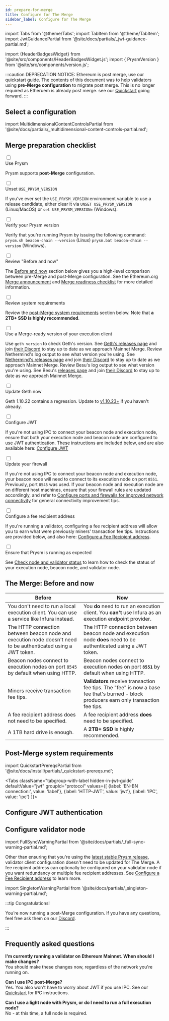 ```yaml
---
id: prepare-for-merge
title: Configure for The Merge
sidebar_label: Configure for The Merge
---
```


import Tabs from '@theme/Tabs';
import TabItem from '@theme/TabItem';
import JwtGuidancePartial from '@site/docs/partials/_jwt-guidance-partial.md';

import {HeaderBadgesWidget} from '@site/src/components/HeaderBadgesWidget.js';
import { PrysmVersion } from '@site/src/components/version.js';

<HeaderBadgesWidget commaDelimitedContributors="Raul,James" />

:::caution DEPRECATION NOTICE: Ethereum is post merge, use our quickstart guide.
   The contents of this document was to help validators using **pre-Merge configuration** to migrate post merge. This is no longer required as Etheruem is already post merge. see our [Quickstart](./install/install-with-script.md) going forward.
:::

## Select a configuration

import MultidimensionalContentControlsPartial from '@site/docs/partials/_multidimensional-content-controls-partial.md';

<MultidimensionalContentControlsPartial />


## Merge preparation checklist


<div className='hide-tabs mergeprep-guide'>

<div className='checklist'>
    <div className='task'>
        <div className='input-container'><input id="cl-1" type='checkbox'/><span className='done'></span></div>
        <div className='guidance-container'>
            <label htmlFor="cl-1">Use Prysm <PrysmVersion/></label>
            <p>Prysm <PrysmVersion includeLink={true}/> supports <strong>post-Merge</strong> configuration.</p>
        </div>
    </div>
    <div className='task'>
        <div className='input-container'><input id="cl-5" type='checkbox'/><span className='done'></span></div>
        <div className='guidance-container'>
            <label htmlFor="cl-5">Unset <code>USE_PRYSM_VERSION</code></label>
            <p>If you've ever set the <code>USE_PRYSM_VERSION</code> environment variable to use a release candidate, either clear it via <code>UNSET USE_PRYSM_VERSION</code> (Linux/MacOS) or <code>set USE_PRYSM_VERSION=</code> (Windows).</p>
        </div>
    </div>
        <div className='task'>
        <div className='input-container'><input id="cl-6" type='checkbox'/><span className='done'></span></div>
        <div className='guidance-container'>
            <label htmlFor="cl-6">Verify your Prysm version</label>
            <p>Verify that you're running Prysm <PrysmVersion/> by issuing the following command: <code>prysm.sh beacon-chain --version</code> (Linux) <code>prysm.bat beacon-chain --version</code> (Windows).</p>
        </div>
    </div>
    <div className='task'>
        <div className='input-container'><input id="cl-2" type='checkbox'/><span className='done'></span></div>
        <div className='guidance-container'>
            <label htmlFor="cl-2">Review "Before and now"</label>
            <p>The <a href='#the-merge-before-and-now'>Before and now</a> section below gives you a high-level comparison between pre-Merge and post-Merge configuration. See the Ethereum.org <a href='https://blog.ethereum.org/2022/08/24/mainnet-merge-announcement/'>Merge announcement</a> and <a href='https://launchpad.ethereum.org/en/merge-readiness'>Merge readiness checklist</a> for more detailed information.</p>
        </div>
    </div>
    <div className='task'>
        <div className='input-container'><input id="cl-prereqs" type='checkbox'/><span className='done'></span></div>
        <div className='guidance-container'>
            <label htmlFor="cl-prereqs">Review system requirements</label>
            <p>Review the <a href='#post-merge-system-requirements'>post-Merge system requirements</a> section below. Note that <strong>a 2TB+ SSD is highly recommended</strong>.</p>
        </div>
    </div>
    <div className='task'>
        <div className='input-container'><input id="cl-3" type='checkbox'/><span className='done'></span></div>
        <div className='guidance-container'>
            <label htmlFor="cl-3">Use a Merge-ready version of your execution client</label>
            <p>
                <Tabs className="tabgroup-with-label" groupId="execution-clients" defaultValue="geth" values={[
                {label: 'Execution client:', value: 'label'},
                {label: 'Geth', value: 'geth'},
                {label: 'Nethermind', value: 'nethermind'},
                {label: 'Besu', value: 'besu'}
                ]}>
                    <TabItem value="geth">Use <code>geth version</code> to check Geth's version. See <a href='https://github.com/ethereum/go-ethereum/releases'>Geth's releases page</a> and join <a href='https://discord.gg/invite/nthXNEv'>their Discord</a> to stay up to date as we approach Mainnet Merge.</TabItem>
                    <TabItem value="nethermind">Review Nethermind's log output to see what version you're using. See <a href='https://github.com/NethermindEth/nethermind/releases'>Nethermind's releases page</a> and join <a href='https://discord.com/invite/DedCdvDaNm'>their Discord</a> to stay up to date as we approach Mainnet Merge.</TabItem>
                    <TabItem value="besu">Review Besu's log output to see what version you're using. See Besu's <a href='https://github.com/hyperledger/besu/releases'>releases page</a> and join <a href='https://discord.com/invite/hyperledger'>their Discord</a> to stay up to date as we approach Mainnet Merge.</TabItem>
                </Tabs>
            </p>
        </div>
    </div>
    <Tabs className="tabgroup-with-label" groupId="execution-clients" defaultValue="geth" values={[
            {label: 'Execution client:', value: 'label'},
            {label: 'Geth', value: 'geth'},
            {label: 'Nethermind', value: 'nethermind'},
            {label: 'Besu', value: 'besu'}
            ]}>
        <TabItem value="geth">
            <div className='task'>
                <div className='input-container'><input id="cl-4" type='checkbox'/><span className='done'></span></div>
                <div className='guidance-container'>
                    <label htmlFor="cl-4">Update Geth now</label>
                    <p>Geth 1.10.22 contains a regression. Update to <a href='https://github.com/ethereum/go-ethereum/releases'>v1.10.23+</a> if you haven't already.</p>
                </div>
            </div>
        </TabItem>
        <TabItem value="nethermind"></TabItem>
        <TabItem value="besu"></TabItem>
    </Tabs>
    <Tabs className="tabgroup-with-label" groupId="protocol" defaultValue="jwt" values={[
        {label: 'EN-BN connection:', value: 'label'},
        {label: 'HTTP-JWT', value: 'jwt'},
        {label: 'IPC', value: 'ipc'}
    ]}>
        <TabItem value="jwt">
            <div className='task'>
                <div className='input-container'><input id="cl-7" type='checkbox'/><span className='done'></span></div>
                <div className='guidance-container'>
                    <label htmlFor="cl-7">Configure JWT</label>
                    <p>If you're not using IPC to connect your beacon node and execution node, ensure that both your execution node and beacon node are configured to use JWT authentication. These instructions are included below, and are also available here: <a href='/execution-node/authentication'>Configure JWT</a></p>
                </div>
            </div>
        </TabItem>
        <TabItem value="ipc"></TabItem>
    </Tabs>
    <div className='task'>
        <div className='input-container'><input id="cl-8" type='checkbox'/><span className='done'></span></div>
        <div className='guidance-container'>
            <label htmlFor="cl-8">Update your firewall</label>
            <p>If you're not using IPC to connect your beacon node and execution node, your beacon node will need to connect to its execution node on port <code>8551</code>. Previously, port <code>8545</code> was used. If your beacon node and execution node are on different host machines, ensure that your firewall rules are updated accordingly, and refer to <a href='/prysm-usage/p2p-host-ip'>Configure ports and firewalls for improved network connectivity</a> for general connectivity improvement tips.</p>
        </div>
    </div>
    <div className='task'>
        <div className='input-container'><input id="cl-9" type='checkbox'/><span className='done'></span></div>
        <div className='guidance-container'>
            <label htmlFor="cl-9">Configure a fee recipient address</label>
            <p>If you're running a validator, configuring a fee recipient address will allow you to earn what were previously miners' transaction fee tips. Instructions are provided below, and also here: <a href='/execution-node/fee-recipient'>Configure a Fee Recipient address</a>.</p>
        </div>
    </div>
    <div className='task'>
        <div className='input-container'><input id="cl-expected" type='checkbox'/><span className='done'></span></div>
        <div className='guidance-container'>
            <label htmlFor="cl-expected">Ensure that Prysm is running as expected</label>
            <p>See <a href='/monitoring/checking-status'>Check node and validator status</a> to learn how to check the status of your execution node, beacon node, and validator node.</p>
        </div>
    </div>
</div>


## The Merge: Before and now

| Before                                                                                                         | Now                                                                                                                                      |
|----------------------------------------------------------------------------------------------------------------|------------------------------------------------------------------------------------------------------------------------------------------|
| You don't need to run a local execution client. You can use a service like Infura instead.                     | You **do** need to run an execution client. You **can't** use Infura as an execution endpoint provider.                                  |
| The HTTP connection between beacon node and execution node doesn't need to be authenticated using a JWT token. | The HTTP connection between beacon node and execution node **does** need to be authenticated using a JWT token.                          |
| Beacon nodes connect to execution nodes on port `8545` by default when using HTTP.                             | Beacon nodes connect to execution nodes on port **`8551`** by default when using HTTP.                                                   |
| Miners receive transaction fee tips.                                                                           | **Validators** receive transaction fee tips. The "fee" is now a base fee that's burned - block producers earn only transaction fee tips. |
| A fee recipient address does not need to be specified.                                                         | A fee recipient address **does** need to be specified.                                                                                   |
| A 1TB hard drive is enough.                                                                                    | A **2TB+ SSD** is highly recommended.                                                                                                    |


## Post-Merge system requirements

import QuickstartPrereqsPartial from '@site/docs/install/partials/_quickstart-prereqs.md';

<QuickstartPrereqsPartial />


<Tabs className="tabgroup-with-label hidden-in-jwt-guide" defaultValue="jwt" groupId="protocol" values={[
        {label: 'EN-BN connection:', value: 'label'},
        {label: 'HTTP-JWT', value: 'jwt'},
        {label: 'IPC', value: 'ipc'}
    ]}>
    <TabItem value="jwt">
    
<h2>Configure JWT authentication</h2>

<JwtGuidancePartial />

</TabItem>
<TabItem value="ipc"></TabItem>
</Tabs>

</div>

## Configure validator node

import FullSyncWarningPartial from '@site/docs/partials/_full-sync-warning-partial.md';

<FullSyncWarningPartial />

Other than ensuring that you're using the [latest stable Prysm release](https://github.com/prysmaticlabs/prysm/releases), validator client configuration doesn't need to be updated for The Merge. A fee recipient address can optionally be configured on your validator node if you want redundancy or multiple fee recipient addresses. See [Configure a Fee Recipient address](/execution-node/fee-recipient.md) to learn more.

import SingletonWarningPartial from '@site/docs/partials/_singleton-warning-partial.md';

<SingletonWarningPartial />


:::tip Congratulations!

You’re now running a post-Merge configuration. If you have any questions, feel free ask them on our [Discord](https://discord.gg/prysmaticlabs).

:::


## Frequently asked questions

**I'm currently running a validator on Ethereum Mainnet. When should I make changes?** <br />
You should make these changes now, regardless of the network you're running on.

**Can I use IPC post-Merge?** <br />
Yes. You also won't have to worry about JWT if you use IPC. See our [Quickstart](./install/install-with-script.md) for IPC instructions.

**Can I use a light node with Prysm, or do I need to run a full execution node?** <br />
No - at this time, a full node is required.

